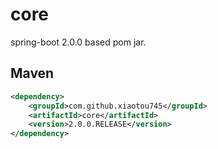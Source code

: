 # core

spring-boot 2.0.0 based pom jar.

## Maven

```xml
<dependency>
    <groupId>com.github.xiaotou745</groupId>
    <artifactId>core</artifactId>
    <version>2.0.0.RELEASE</version>
</dependency>
```